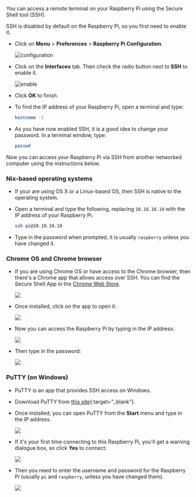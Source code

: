 You can access a remote terminal on your Raspberry Pi using the Secure Shell tool (SSH).

SSH is disabled by default on the Raspberry Pi, so you first need to enable it.

- Click on **Menu** > **Preferences** > **Raspberry Pi Configuration**.

	![configuration](images/config.png)

- Click on the **Interfaces** tab. Then check the radio button next to **SSH** to enable it.

	![enable](images/ssh-enable.png)

- Click **OK** to finish.

- To find the IP address of your Raspberry Pi, open a terminal and type:

	```bash
	hostname -I
	```
- As you have now enabled SSH, it is a good idea to change your password. In a terminal window, type:

	```bash
	passwd
	```

Now you can access your Raspberry Pi via SSH from another networked computer using the instructions below.

### Nix-based operating systems

- If your are using OS X or a Linux-based OS, then SSH is native to the operating system. 

- Open a terminal and type the following, replacing `10.10.10.10` with the IP address of your Raspberry Pi.

	``` bash
	ssh pi@10.10.10.10
	```

- Type in the password when prompted; it is usually `raspberry` unless you have changed it.

### Chrome OS and Chrome browser

- If you are using Chrome OS or have access to the Chrome browser, then there's a Chrome app that allows access over SSH. You can find the Secure Shell App in the [Chrome Web Store](https://chrome.google.com/webstore/detail/secure-shell/pnhechapfaindjhompbnflcldabbghjo?hl=en).

	![](images/chrome-ssh.png)

- Once installed, click on the app to open it.

	![](images/chrome-ssh1.png)

- Now you can access the Raspberry Pi by typing in the IP address:

	![](images/chrome-ssh2.png)

- Then type in the password:

	![](images/chrome-ssh3.png)

### PuTTY (on Windows)

- PuTTY is an app that provides SSH access on Windows.

- Download PuTTY from [this site](http://www.chiark.greenend.org.uk/~sgtatham/putty/download.html){:target="_blank"}.

- Once installed, you can open PuTTY from the **Start** menu and type in the IP address.

	![](images/ssh-win.png)

- If it's your first time connecting to this Raspberry Pi, you'll get a warning dialogue box, so click **Yes** to connect:

	![](images/ssh-win2.png)

- Then you need to enter the username and password for the Raspberry Pi (usually `pi` and `raspberry`, unless you have changed them).

	![](images/ssh-win3.png)
